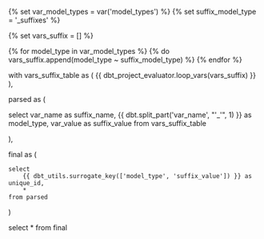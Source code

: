 {% set var_model_types = var('model_types') %}
{% set suffix_model_type = '_suffixes' %}

{% set vars_suffix = [] %}

{% for model_type in var_model_types %}
  {% do vars_suffix.append(model_type ~ suffix_model_type) %}
{% endfor %}

with vars_suffix_table as (
    {{ dbt_project_evaluator.loop_vars(vars_suffix) }}
),

parsed as (

select
    var_name as suffix_name, 
    {{ dbt.split_part('var_name', "'_'", 1) }} as model_type,
    var_value as suffix_value
from vars_suffix_table

),

final as (

    select
        {{ dbt_utils.surrogate_key(['model_type', 'suffix_value']) }} as unique_id,
        *
    from parsed

)

select * from final